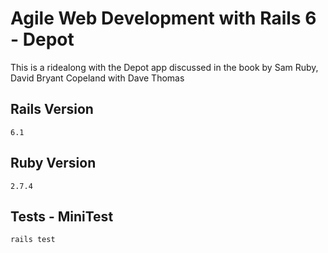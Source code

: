 # Agile Web Development with Rails 6 - Depot

This is a ridealong with the Depot app discussed in the book by Sam Ruby, David Bryant Copeland with Dave Thomas

## Rails Version
```
6.1
```
## Ruby Version
```
2.7.4
```

## Tests - MiniTest
```
rails test
```
